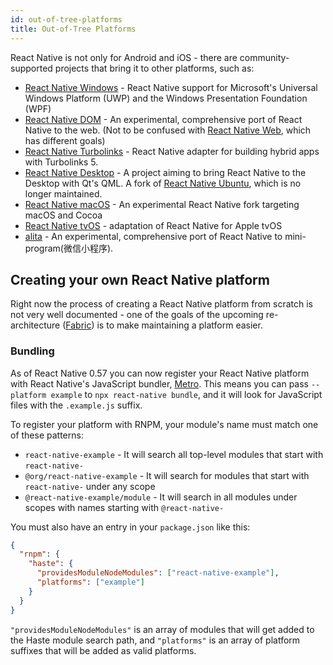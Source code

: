 ```yaml
---
id: out-of-tree-platforms
title: Out-of-Tree Platforms
---
```


React Native is not only for Android and iOS - there are community-supported projects that bring it to other platforms, such as:

- [React Native Windows](https://github.com/Microsoft/react-native-windows) - React Native support for Microsoft's Universal Windows Platform (UWP) and the Windows Presentation Foundation (WPF)
- [React Native DOM](https://github.com/vincentriemer/react-native-dom) - An experimental, comprehensive port of React Native to the web. (Not to be confused with [React Native Web](https://github.com/necolas/react-native-web), which has different goals)
- [React Native Turbolinks](https://github.com/lazaronixon/react-native-turbolinks) - React Native adapter for building hybrid apps with Turbolinks 5.
- [React Native Desktop](https://github.com/status-im/react-native-desktop) - A project aiming to bring React Native to the Desktop with Qt's QML. A fork of [React Native Ubuntu](https://github.com/CanonicalLtd/react-native/), which is no longer maintained.
- [React Native macOS](https://github.com/ptmt/react-native-macos) - An experimental React Native fork targeting macOS and Cocoa
- [React Native tvOS](https://github.com/react-native-community/react-native-tvos) - adaptation of React Native for Apple tvOS
- [alita](https://github.com/areslabs/alita) - An experimental, comprehensive port of React Native to mini-program(微信小程序).

## Creating your own React Native platform

Right now the process of creating a React Native platform from scratch is not very well documented - one of the goals of the upcoming re-architecture ([Fabric](https://facebook.github.io/react-native/blog/2018/06/14/state-of-react-native-2018)) is to make maintaining a platform easier.

### Bundling

As of React Native 0.57 you can now register your React Native platform with React Native's JavaScript bundler, [Metro](https://facebook.github.io/metro/). This means you can pass `--platform example` to `npx react-native bundle`, and it will look for JavaScript files with the `.example.js` suffix.

To register your platform with RNPM, your module's name must match one of these patterns:

- `react-native-example` - It will search all top-level modules that start with `react-native-`
- `@org/react-native-example` - It will search for modules that start with `react-native-` under any scope
- `@react-native-example/module` - It will search in all modules under scopes with names starting with `@react-native-`

You must also have an entry in your `package.json` like this:

```json
{
  "rnpm": {
    "haste": {
      "providesModuleNodeModules": ["react-native-example"],
      "platforms": ["example"]
    }
  }
}
```

`"providesModuleNodeModules"` is an array of modules that will get added to the Haste module search path, and `"platforms"` is an array of platform suffixes that will be added as valid platforms.
